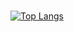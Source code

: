 ### 
[![Top Langs](https://github-readme-stats-bosen.vercel.app/api/top-langs/?username=bosen&custom_title=Footprints&hide=html,css,scss,plpgsql&langs_count=10&layout=compact)](https://github.com/bosen)
